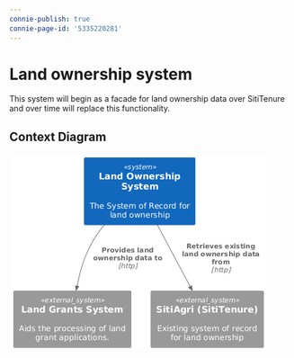 ```yaml
---
connie-publish: true
connie-page-id: '5335220281'
---
```


# Land ownership system

This system will begin as a facade for land ownership data over SitiTenure and over time will
replace this functionality.

## Context Diagram

![Land Ownership System Context](land-ownership-system-context.png)
